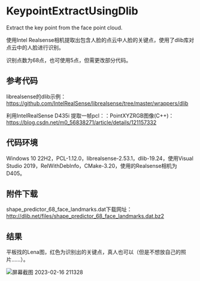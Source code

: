 # KeypointExtractUsingDlib
Extract the key point from the face point cloud.

使用Intel Realsense相机提取出包含人脸的点云中人脸的关键点，使用了dlib库对点云中的人脸进行识别。

识别点数为68点，也可使用5点，但需更改部分代码。
## 参考代码
librealsense的dlib示例：https://github.com/IntelRealSense/librealsense/tree/master/wrappers/dlib

利用IntelRealSense D435i 提取一帧pcl：：PointXYZRGB图像(C++)：https://blog.csdn.net/m0_56838271/article/details/121157332
## 代码环境
Windows 10 22H2，PCL-1.12.0，librealsense-2.53.1，dlib-19.24，使用Visual Studio 2019，RelWithDebInfo，CMake-3.20，使用的Realsense相机为D405。 
## 附件下载
shape_predictor_68_face_landmarks.dat下载网址：http://dlib.net/files/shape_predictor_68_face_landmarks.dat.bz2
## 结果
平板找的Lena图，红色为识别出的关键点，真人也可以（但是不想放自己的照片……）。

![屏幕截图 2023-02-16 211328](https://user-images.githubusercontent.com/94226982/219384604-cff042ec-6d08-41a7-adc9-9e5dff2ef041.png)
